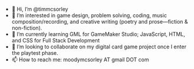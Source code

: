 - 👋 Hi, I’m @timmcsorley
- 👀 I’m interested in game design, problem solving, coding, music composition/recording, and creative writing (poetry and prose—fiction & non-fiction).
- 🌱 I’m currently learning GML for GameMaker Studio; JavaScript, HTML, and CSS for Full Stack Development
- 💞️ I’m looking to collaborate on my digital card game project once I enter the playtest phase.
- 📫 How to reach me: moodymcsorley AT gmail DOT com

<!---
timmcsorley/timmcsorley is a ✨ special ✨ repository because its `README.md` (this file) appears on your GitHub profile.
You can click the Preview link to take a look at your changes.
--->
